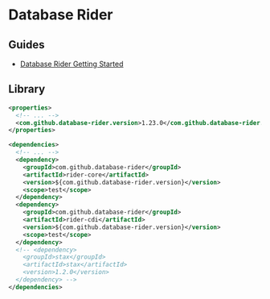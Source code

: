 # Database Rider

## Guides

- [Database Rider Getting Started](https://database-rider.github.io/getting-started/)

## Library

```xml
<properties>
  <!-- ... -->
  <com.github.database-rider.version>1.23.0</com.github.database-rider.version>
</properties>

<dependencies>
  <!-- ... -->
  <dependency>
    <groupId>com.github.database-rider</groupId>
    <artifactId>rider-core</artifactId>
    <version>${com.github.database-rider.version}</version>
    <scope>test</scope>
  </dependency>
  <dependency>
    <groupId>com.github.database-rider</groupId>
    <artifactId>rider-cdi</artifactId>
    <version>${com.github.database-rider.version}</version>
    <scope>test</scope>
  </dependency>
  <!-- <dependency>
    <groupId>stax</groupId>
    <artifactId>stax</artifactId>
    <version>1.2.0</version>
  </dependency> -->
</dependencies>
```
